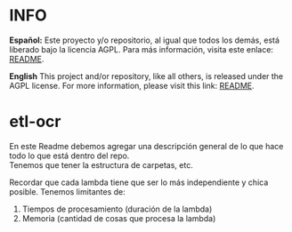# INFO

**Español:** Este proyecto y/o repositorio, al igual que todos los demás, está liberado bajo la licencia AGPL. Para más información, visita este enlace: [README](https://github.com/LlibertadApp/.github/blob/main/profile/README.md).

**English** This project and/or repository, like all others, is released under the AGPL license. For more information, please visit this link: [README](https://github.com/LlibertadApp/.github/blob/main/profile/README.md).




# etl-ocr

En este Readme debemos agregar una descripción general de lo que hace todo lo que está dentro del repo.  
Tenemos que tener la estructura de carpetas, etc.

Recordar que cada lambda tiene que ser lo más independiente y chica posible.
Tenemos limitantes de:

1. Tiempos de procesamiento (duración de la lambda)
2. Memoria (cantidad de cosas que procesa la lambda)
